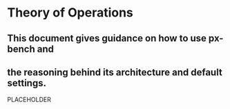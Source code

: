 # Theory of Operations 

## This document gives guidance on how to use px-bench and
## the reasoning behind its architecture and default settings.

PLACEHOLDER